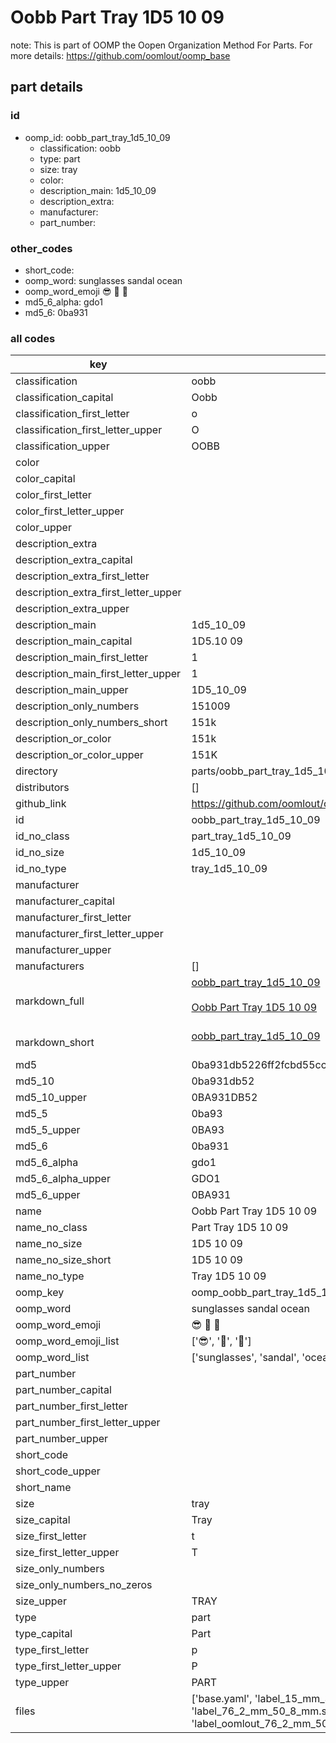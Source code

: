 # Oobb Part Tray 1D5 10 09  

note: This is part of OOMP the Oopen Organization Method For Parts. For more details: https://github.com/oomlout/oomp_base

##  part details





### id
* oomp_id: oobb_part_tray_1d5_10_09
  * classification: oobb
  * type: part
  * size: tray
  * color: 
  * description_main: 1d5_10_09
  * description_extra: 
  * manufacturer: 
  * part_number: 

### other_codes
* short_code: 
* oomp_word: sunglasses sandal ocean
* oomp_word_emoji :sunglasses: :sandal: :ocean:
* md5_6_alpha: gdo1
* md5_6: 0ba931

### all codes 
| key | value |  
| --- | --- |  
| classification | oobb |  
| classification_capital | Oobb |  
| classification_first_letter | o |  
| classification_first_letter_upper | O |  
| classification_upper | OOBB |  
| color |  |  
| color_capital |  |  
| color_first_letter |  |  
| color_first_letter_upper |  |  
| color_upper |  |  
| description_extra |  |  
| description_extra_capital |  |  
| description_extra_first_letter |  |  
| description_extra_first_letter_upper |  |  
| description_extra_upper |  |  
| description_main | 1d5_10_09 |  
| description_main_capital | 1D5.10 09 |  
| description_main_first_letter | 1 |  
| description_main_first_letter_upper | 1 |  
| description_main_upper | 1D5_10_09 |  
| description_only_numbers | 151009 |  
| description_only_numbers_short | 151k |  
| description_or_color | 151k |  
| description_or_color_upper | 151K |  
| directory | parts/oobb_part_tray_1d5_10_09 |  
| distributors | [] |  
| github_link | https://github.com/oomlout/oomlout_oomp_part_src/tree/main/parts/oobb_part_tray_1d5_10_09/working |  
| id | oobb_part_tray_1d5_10_09 |  
| id_no_class | part_tray_1d5_10_09 |  
| id_no_size | 1d5_10_09 |  
| id_no_type | tray_1d5_10_09 |  
| manufacturer |  |  
| manufacturer_capital |  |  
| manufacturer_first_letter |  |  
| manufacturer_first_letter_upper |  |  
| manufacturer_upper |  |  
| manufacturers | [] |  
| markdown_full | [oobb_part_tray_1d5_10_09](https://github.com/oomlout/oomlout_oomp_part_src/tree/main/parts/oobb_part_tray_1d5_10_09/working)<br>[](https://github.com/oomlout/oomlout_oomp_part_src/tree/main/parts/oobb_part_tray_1d5_10_09/working)<br>[Oobb Part Tray 1D5 10 09](https://github.com/oomlout/oomlout_oomp_part_src/tree/main/parts/oobb_part_tray_1d5_10_09/working)<br><br> |  
| markdown_short | [oobb_part_tray_1d5_10_09](https://github.com/oomlout/oomlout_oomp_part_src/tree/main/parts/oobb_part_tray_1d5_10_09/working)<br><br> |  
| md5 | 0ba931db5226ff2fcbd55ccfbff4325f |  
| md5_10 | 0ba931db52 |  
| md5_10_upper | 0BA931DB52 |  
| md5_5 | 0ba93 |  
| md5_5_upper | 0BA93 |  
| md5_6 | 0ba931 |  
| md5_6_alpha | gdo1 |  
| md5_6_alpha_upper | GDO1 |  
| md5_6_upper | 0BA931 |  
| name | Oobb Part Tray 1D5 10 09 |  
| name_no_class | Part Tray 1D5 10 09 |  
| name_no_size | 1D5 10 09 |  
| name_no_size_short | 1D5 10 09 |  
| name_no_type | Tray 1D5 10 09 |  
| oomp_key | oomp_oobb_part_tray_1d5_10_09 |  
| oomp_word | sunglasses sandal ocean |  
| oomp_word_emoji | :sunglasses: :sandal: :ocean: |  
| oomp_word_emoji_list | [':sunglasses:', ':sandal:', ':ocean:'] |  
| oomp_word_list | ['sunglasses', 'sandal', 'ocean'] |  
| part_number |  |  
| part_number_capital |  |  
| part_number_first_letter |  |  
| part_number_first_letter_upper |  |  
| part_number_upper |  |  
| short_code |  |  
| short_code_upper |  |  
| short_name |  |  
| size | tray |  
| size_capital | Tray |  
| size_first_letter | t |  
| size_first_letter_upper | T |  
| size_only_numbers |  |  
| size_only_numbers_no_zeros |  |  
| size_upper | TRAY |  
| type | part |  
| type_capital | Part |  
| type_first_letter | p |  
| type_first_letter_upper | P |  
| type_upper | PART |  
| files | ['base.yaml', 'label_15_mm_30_mm.pdf', 'label_15_mm_30_mm.svg', 'label_76_2_mm_50_8_mm.pdf', 'label_76_2_mm_50_8_mm.svg', 'label_oomlout_76_2_mm_50_8_mm.pdf', 'label_oomlout_76_2_mm_50_8_mm.svg', 'readme.md', 'working.json', 'working.yaml'] |  
